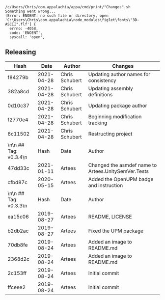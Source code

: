 ```
/c/Users/Chris/com.appalachia/appa/cmd/print/"Changes".sh
Something went wrong...
[Error: ENOENT: no such file or directory, open 'C:\Users\Chris\com.appalachia\node_modules\figlet\fonts\"3D-ASCII".flf'] {
  errno: -4058,
  code: 'ENOENT',
  syscall: 'open',
```
## Releasing
| Hash | Date | Author | Changes |
|------|------|--------|---------|
| f84279b | 2021-04-28 | Chris Schubert | Updating author names for consistency |
| 382a8cd | 2021-04-28 | Chris Schubert | Updating assembly definitions |
| 0d10c37 | 2021-04-28 | Chris Schubert | Updating package author |
| f2770e4 | 2021-04-28 | Chris Schubert | Beginning modification tracking |
| 6c11502 | 2021-04-28 | Chris Schubert | Restructing project |
\n\n ## Tag: v0.3.4\n| Hash | Date | Author | Changes |\n|------|------|--------|---------|\n| 8205df1 | 2021-01-11 | Artees | Updated dependencies |
| 47dd33c | 2021-01-11 | Artees | Changed the asmdef name to Artees.UnitySemVer.Tests |
| cfbd87c | 2020-05-15 | Artees | Added the OpenUPM badge and instruction |
\n\n ## Tag: v0.3.3\n| Hash | Date | Author | Changes |\n|------|------|--------|---------|\n| 832da84 | 2019-09-05 | Artees | Updated README.md |
| ea15c06 | 2019-08-27 | Artees | README, LICENSE |
| b2db2ac | 2019-08-27 | Artees | Fixed the UPM package |
| 70db8fe | 2019-08-24 | Artees | Added an image to README.md |
| 2368d2c | 2019-08-24 | Artees | Added an image to README.md |
| 2c153ff | 2019-08-24 | Artees | Initial commit |
| ffceee2 | 2019-08-24 | Artees | Initial commit |
